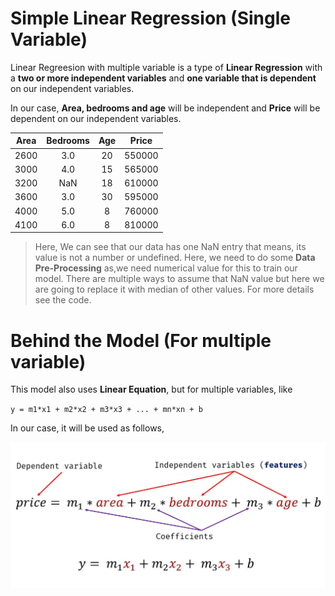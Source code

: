 # Simple Linear Regression (Single Variable)

Linear Regreesion with multiple variable is a type of **Linear Regression** with a **two or more independent variables** and **one variable that is dependent** on our independent variables.


In our case, **Area, bedrooms and age** will be independent and **Price** will be dependent on our independent variables.

| Area  | Bedrooms | Age | Price |
| ------------- |:-------------:|:-------------:|:-------------:|
| 2600      | 3.0    | 20    | 550000    |
| 3000      | 4.0    | 15    | 565000    |
| 3200      | NaN   | 18    | 610000    |
| 3600      | 3.0     | 30    | 595000    |
| 4000      | 5.0     | 8    | 760000    |
| 4100      | 6.0     | 8    | 810000    |

>Here, We can see that our data has one NaN entry that means, its value is not a number or undefined.
Here, we need to do some **Data Pre-Processing** as,we need numerical value for this to train our model.
There are multiple ways to assume that NaN value but here we are going to replace it with median of other values. For more details see the code.
# Behind the  Model (For multiple variable)
This model also uses **Linear Equation**, but for multiple variables, like

`y = m1*x1 + m2*x2 + m3*x3 + ... + mn*xn + b`

In our case, it will be used as follows,

![Linear Equation](equation.jpg)